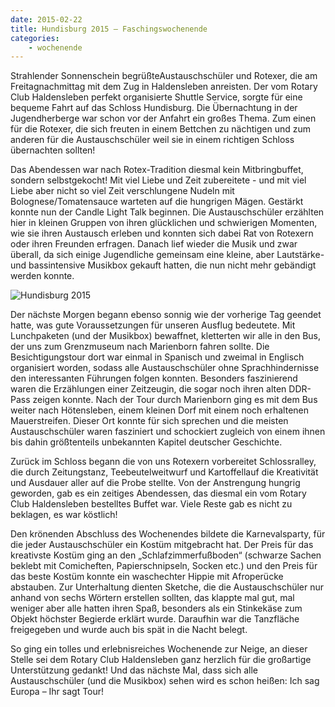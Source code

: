 ```yaml
---
date: 2015-02-22
title: Hundisburg 2015 – Faschingswochenende
categories:
    - wochenende
---
```


Strahlender Sonnenschein begrüßteAustauschschüler und Rotexer, die am
Freitagnachmittag mit dem Zug in Haldensleben anreisten. Der vom Rotary Club
Haldensleben perfekt organisierte Shuttle Service, sorgte für eine bequeme Fahrt
auf das Schloss Hundisburg. Die Übernachtung in der Jugendherberge war schon vor
der Anfahrt ein großes Thema. Zum einen für die Rotexer, die sich freuten in
einem Bettchen zu nächtigen und zum anderen für die Austauschschüler weil sie in
einem richtigen Schloss übernachten sollten!

Das Abendessen war nach Rotex-Tradition diesmal kein Mitbringbuffet, sondern
selbstgekocht! Mit viel Liebe und Zeit zubereitete - und mit viel Liebe aber
nicht so viel Zeit verschlungene Nudeln mit Bolognese/Tomatensauce warteten auf
die hungrigen Mägen. Gestärkt konnte nun der Candle Light Talk beginnen. Die
Austauschschüler erzählten hier in kleinen Gruppen von ihren glücklichen und
schwierigen Momenten, wie sie ihren Austausch erleben und konnten sich dabei Rat
von Rotexern oder ihren Freunden erfragen. Danach lief wieder die Musik und zwar
überall, da sich einige Jugendliche gemeinsam eine kleine, aber Lautstärke- und
bassintensive Musikbox gekauft hatten, die nun nicht mehr gebändigt werden
konnte. 

![Hundisburg 2015](/img/2015-hundisburg-hoetensleben.jpg)

Der nächste Morgen begann ebenso sonnig wie der vorherige Tag geendet hatte, was
gute Voraussetzungen für unseren Ausflug bedeutete. Mit Lunchpaketen (und der
Musikbox) bewaffnet, kletterten wir alle in den Bus, der uns zum Grenzmuseum
nach Marienborn fahren sollte. Die Besichtigungstour dort war einmal in Spanisch
und zweimal in Englisch organisiert worden, sodass alle Austauschschüler ohne
Sprachhindernisse den interessanten Führungen folgen konnten. Besonders
faszinierend waren die Erzählungen einer Zeitzeugin, die sogar noch ihren alten
DDR-Pass zeigen konnte. Nach der Tour durch Marienborn ging es mit dem Bus
weiter nach Hötensleben, einem kleinen Dorf mit einem noch erhaltenen
Mauerstreifen. Dieser Ort konnte für sich sprechen und die meisten
Austauschschüler waren fasziniert und schockiert zugleich von einem ihnen bis
dahin größtenteils unbekannten Kapitel deutscher Geschichte.

Zurück im Schloss begann die von uns Rotexern vorbereitet Schlossralley, die
durch Zeitungstanz, Teebeutelweitwurf und Kartoffellauf die Kreativität und
Ausdauer aller auf die Probe stellte. Von der Anstrengung hungrig geworden, gab
es ein zeitiges Abendessen, das diesmal ein vom Rotary Club Haldensleben
bestelltes Buffet war. Viele Reste gab es nicht zu beklagen, es war köstlich! 

Den krönenden Abschluss des Wochenendes bildete die Karnevalsparty, für die
jeder Austauschschüler ein Kostüm mitgebracht hat. Der Preis für das kreativste
Kostüm ging an den „Schlafzimmerfußboden“ (schwarze Sachen beklebt mit
Comicheften, Papierschnipseln, Socken etc.) und den Preis für das beste Kostüm
konnte ein waschechter Hippie mit Afroperücke abstauben. Zur Unterhaltung
dienten Sketche, die die Austauschschüler nur anhand von sechs Wörtern erstellen
sollten, das klappte mal gut, mal weniger aber alle hatten ihren Spaß, besonders
als ein Stinkekäse zum Objekt höchster Begierde erklärt wurde. Daraufhin war die
Tanzfläche freigegeben und wurde auch bis spät in die Nacht belegt. 

So ging ein tolles und erlebnisreiches Wochenende zur Neige, an dieser Stelle
sei dem Rotary Club Haldensleben ganz herzlich für die großartige Unterstützung
gedankt! Und das nächste Mal, dass sich alle Austauschschüler (und die Musikbox)
sehen wird es schon heißen: Ich sag Europa – Ihr sagt Tour!